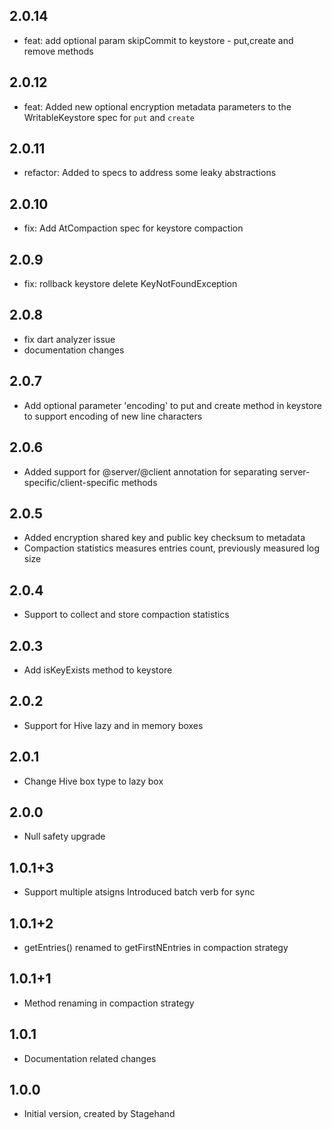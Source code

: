 ## 2.0.14
- feat: add optional param skipCommit to keystore - put,create and remove methods
## 2.0.12
- feat: Added new optional encryption metadata parameters to the WritableKeystore spec for `put` and `create`
## 2.0.11
- refactor: Added to specs to address some leaky abstractions
## 2.0.10
- fix: Add AtCompaction spec for keystore compaction 
## 2.0.9
- fix: rollback keystore delete KeyNotFoundException
## 2.0.8
- fix dart analyzer issue
- documentation changes
## 2.0.7
- Add optional parameter 'encoding' to put and create method in keystore to support encoding of new line characters 
## 2.0.6
- Added support for @server/@client annotation for separating server-specific/client-specific methods
## 2.0.5
- Added encryption shared key and public key checksum to metadata
- Compaction statistics measures entries count, previously measured log size
## 2.0.4
- Support to collect and store compaction statistics
## 2.0.3
- Add isKeyExists method to keystore
## 2.0.2
- Support for Hive lazy and in memory boxes 
## 2.0.1
- Change Hive box type to lazy box
## 2.0.0
- Null safety upgrade
## 1.0.1+3
- Support multiple atsigns
  Introduced batch verb for sync  
## 1.0.1+2
- getEntries() renamed to getFirstNEntries in compaction strategy
## 1.0.1+1
- Method renaming in compaction strategy
## 1.0.1
- Documentation related changes
## 1.0.0
- Initial version, created by Stagehand


